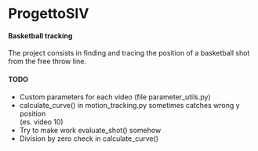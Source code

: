 # ProgettoSIV

#### Basketball tracking
The project consists in finding and tracing the position of a basketball shot from the free throw line.

#### TODO
 - Custom parameters for each video (file parameter_utils.py)
 - calculate_curve() in motion_tracking.py sometimes catches wrong y position  
    (es. video 10)
 - Try to make work evaluate_shot() somehow
 - Division by zero check in calculate_curve()